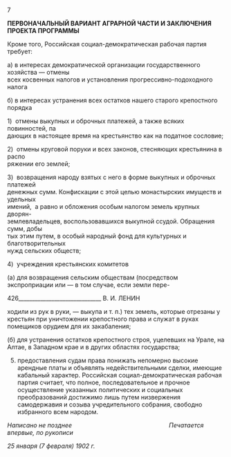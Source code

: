 7

**ПЕРВОНАЧАЛЬНЫЙ ВАРИАНТ АГРАРНОЙ ЧАСТИ** **И ЗАКЛЮЧЕНИЯ ПРОЕКТА ПРОГРАММЫ**

Кроме того, Российская социал-демократическая рабочая партия требует:

а) в интересах демократической организации государственного хозяйства — отмены  
всех косвенных налогов и установления прогрессивно-подоходного налога

б) в интересах устранения всех остатков нашего старого крепостного порядка

1)  отмены выкупных и оброчных платежей, а также всяких повинностей, па­  
дающих в настоящее время на крестьянство как на податное сословие;

2)  отмены круговой поруки и всех законов, стесняющих крестьянина в распо­  
ряжении его землей;

3)  возвращения народу взятых с него в форме выкупных и оброчных платежей  
денежных сумм. Конфискации с этой целью монастырских имуществ и удельных  
имений,  а равно и обложения особым налогом земель крупных дворян-  
землевладельцев, воспользовавшихся выкупной ссудой. Обращения сумм, добы­  
тых этим путем, в особый народный фонд для культурных и благотворительных  
нужд сельских обществ;

4)  учреждения крестьянских комитетов

(а) для возвращения сельским обществам (посредством экспроприации или — в том случае, если земли пере-

  

426______________________________ В. И. ЛЕНИН

ходили из рук в руки, — выкупа и т. п.) тех земель, которые отрезаны у кре­стьян при уничтожении крепостного права и служат в руках помещиков орудием для их закабаления;

(б) для устранения остатков крепостного строя, уцелевших на Урале, на Алтае, в Западном крае и в других областях государства;

5) предоставления судам права понижать непомерно высокие арендные платы и объявлять недействительными сделки, имеющие кабальный характер. Российская социал-демократическая рабочая партия считает, что полное, последова­тельное и прочное осуществление указанных политических и социальных преобразова­ний достижимо лишь путем низвержения самодержавия и созыва учредительного соб­рания, свободно избранного всем народом.

_Написано не позднее_                                                         _Печатается впервые, по рукописи_

_25 января (7 февраля) 1902 г._